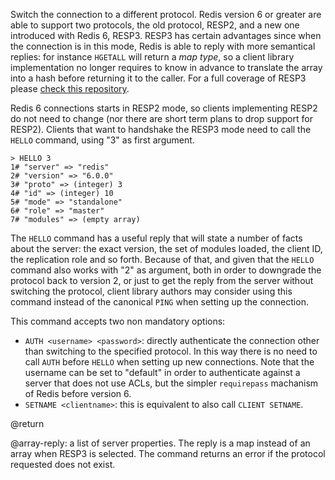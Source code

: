 Switch the connection to a different protocol. Redis version 6 or greater
are able to support two protocols, the old protocol, RESP2, and a new
one introduced with Redis 6, RESP3. RESP3 has certain advantages since when
the connection is in this mode, Redis is able to reply with more semantical
replies: for instance `HGETALL` will return a *map type*, so a client
library implementation no longer requires to know in advance to translate the
array into a hash before returning it to the caller. For a full
coverage of RESP3 please [check this repository](https://github.com/antirez/resp3).

Redis 6 connections starts in RESP2 mode, so clients implementing RESP2 do
not need to change (nor there are short term plans to drop support for
RESP2). Clients that want to handshake the RESP3 mode need to call the
`HELLO` command, using "3" as first argument.

    > HELLO 3
    1# "server" => "redis"
    2# "version" => "6.0.0"
    3# "proto" => (integer) 3
    4# "id" => (integer) 10
    5# "mode" => "standalone"
    6# "role" => "master"
    7# "modules" => (empty array)

The `HELLO` command has a useful reply that will state a number of facts
about the server: the exact version, the set of modules loaded, the client
ID, the replication role and so forth. Because of that, and given that
the `HELLO` command also works with "2" as argument, both in order to
downgrade the protocol back to version 2, or just to get the reply from
the server without switching the protocol, client library authors may
consider using this command instead of the canonical `PING` when setting
up the connection.

This command accepts two non mandatory options:

* `AUTH <username> <password>`: directly authenticate the connection other than switching to the specified protocol. In this way there is no need to call `AUTH` before `HELLO` when setting up new connections. Note that the username can be set to "default" in order to authenticate against a server that does not use ACLs, but the simpler `requirepass` machanism of Redis before version 6.
* `SETNAME <clientname>`: this is equivalent to also call `CLIENT SETNAME`.

@return

@array-reply: a list of server properties. The reply is a map instead of an array when RESP3 is selected. The command returns an error if the protocol requested does not exist.
